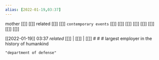 ```yaml
---
alias: [2022-01-19,03:37]
---
```

 mother [[]] [[]]
 related [[]] [[]]
 `contemporary events` [[]] [[]] [[]] [[]] [[]] [[]] [[]] [[]]

[[2022-01-19]] 03:37 _related_ [[]] | [[]] | [[]] # # #
largest employer in the history of humankind
```query
"department of defense"
```